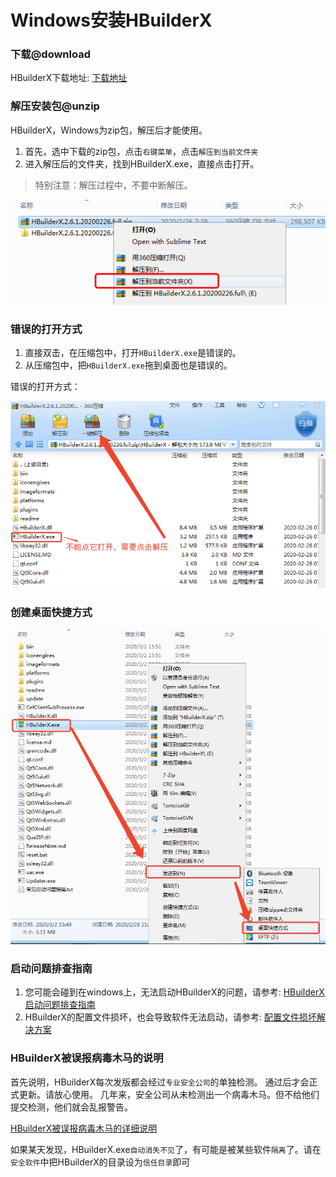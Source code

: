 # Windows安装HBuilderX

### 下载@download

HBuilderX下载地址: [下载地址](https://www.dcloud.io/hbuilderx.html)

### 解压安装包@unzip

HBuilderX，Windows为zip包，解压后才能使用。

1. 首先，选中下载的zip包，点击`右键菜单`，点击`解压到当前文件夹`
2. 进入解压后的文件夹，找到HBuilderX.exe，直接点击打开。

> 特别注意：解压过程中，不要中断解压。

<img src="/static/snapshots/tutorial/install_windows.png" />

### 错误的打开方式

1. 直接双击，在压缩包中，打开`HBuilderX.exe`是错误的。
2. 从压缩包中，把`HBuilderX.exe`拖到桌面也是错误的。

错误的打开方式：

<img src="/static/snapshots/tutorial/windows_error_open.min.png" style="zoom:80%" />

### 创建桌面快捷方式

<img src="/static/snapshots/tutorial/create_shortcut.png" style="zoom:80%" />

### 启动问题排查指南

1. 您可能会碰到在windows上，无法启动HBuilderX的问题，请参考: [HBuilderX启动问题排查指南](/Tutorial/Questions/WindowsStart)
2. HBuilderX的配置文件损坏，也会导致软件无法启动，请参考: [配置文件损坏解决方案](/Tutorial/Questions/WindowsStart?id=_4-配置文件损坏)

### HBuilderX被误报病毒木马的说明

首先说明，HBuilderX每次发版都会经过`专业安全公司`的单独检测。 通过后才会正式更新。请放心使用。 几年来，安全公司从未检测出一个病毒木马。但不给他们提交检测，他们就会乱报警告。

[HBuilderX被误报病毒木马的详细说明](/Tutorial/Security)

如果某天发现，HBuilderX.exe`自动消失不见`了，有可能是被某些软件`隔离`了。请在`安全软件`中把HBuilderX的目录设为`信任目录`即可


